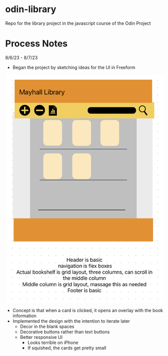 # odin-library
Repo for the library project in the javascript course of the Odin Project

# Process Notes

8/6/23 - 8/7/23 

- Began the project by sketching ideas for the UI in Freeform 

<img src="dev/mockup.png">

- Concept is that when a card is clicked, it opens an overlay with the book information 
- Implemented the design with the intention to iterate later 
    - Decor in the blank spaces
    - Decorative buttons rather than text buttons
    - Better responsive UI
        - Looks terrible on iPhone
        - If squished, the cards get pretty small
